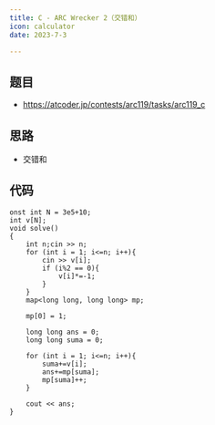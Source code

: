```yaml
---
title: C - ARC Wrecker 2（交错和）
icon: calculator
date: 2023-7-3

---
```

## 题目
- https://atcoder.jp/contests/arc119/tasks/arc119_c
## 思路
- 交错和
## 代码
```
onst int N = 3e5+10;
int v[N];
void solve()
{
    int n;cin >> n;
	for (int i = 1; i<=n; i++){
        cin >> v[i];
		if (i%2 == 0){
			v[i]*=-1;
		}
	}
    map<long long, long long> mp;
 
	mp[0] = 1;
 
	long long ans = 0;
	long long suma = 0;
 
	for (int i = 1; i<=n; i++){
		suma+=v[i];
		ans+=mp[suma];
		mp[suma]++;
	}
 
	cout << ans;
}
```